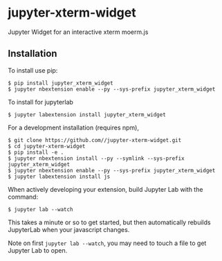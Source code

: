 jupyter-xterm-widget
===============================

Jupyter Widget for an interactive xterm moerm.js

Installation
------------

To install use pip:

    $ pip install jupyter_xterm_widget
    $ jupyter nbextension enable --py --sys-prefix jupyter_xterm_widget

To install for jupyterlab

    $ jupyter labextension install jupyter_xterm_widget

For a development installation (requires npm),

    $ git clone https://github.com//jupyter-xterm-widget.git
    $ cd jupyter-xterm-widget
    $ pip install -e .
    $ jupyter nbextension install --py --symlink --sys-prefix jupyter_xterm_widget
    $ jupyter nbextension enable --py --sys-prefix jupyter_xterm_widget
    $ jupyter labextension install js

When actively developing your extension, build Jupyter Lab with the command:

    $ jupyter lab --watch

This takes a minute or so to get started, but then automatically rebuilds JupyterLab when your javascript changes.

Note on first `jupyter lab --watch`, you may need to touch a file to get Jupyter Lab to open.

